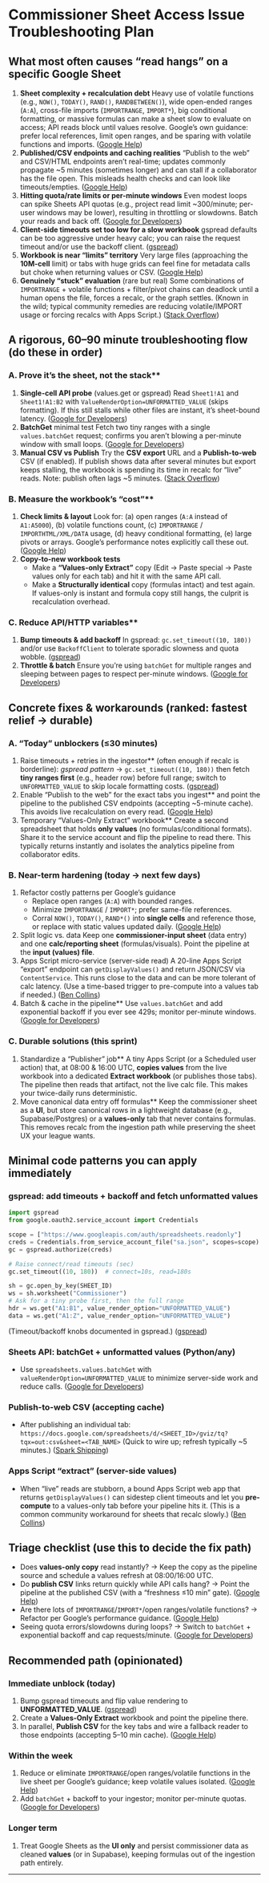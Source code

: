 # Commissioner Sheet Access Issue Troubleshooting Plan

## What most often causes “read hangs” on a specific Google Sheet

1. **Sheet complexity + recalculation debt**
   Heavy use of volatile functions (e.g., `NOW()`, `TODAY()`, `RAND()`, `RANDBETWEEN()`), wide open-ended ranges (`A:A`), cross-file imports (`IMPORTRANGE`, `IMPORT*`), big conditional formatting, or massive formulas can make a sheet slow to evaluate on access; API reads block until values resolve. Google’s own guidance: prefer local references, limit open ranges, and be sparing with volatile functions and imports. ([Google Help][1])
1. **Published/CSV endpoints and caching realities**
   “Publish to the web” and CSV/HTML endpoints aren’t real-time; updates commonly propagate ~5 minutes (sometimes longer) and can stall if a collaborator has the file open. This misleads health checks and can look like timeouts/empties. ([Google Help][2])
1. **Hitting quota/rate limits or per-minute windows**
   Even modest loops can spike Sheets API quotas (e.g., project read limit ~300/minute; per-user windows may be lower), resulting in throttling or slowdowns. Batch your reads and back off. ([Google for Developers][3])
1. **Client-side timeouts set too low for a slow workbook**
   gspread defaults can be too aggressive under heavy calc; you can raise the request timeout and/or use the backoff client. ([gspread][4])
1. **Workbook is near “limits” territory**
   Very large files (approaching the **10M-cell** limit) or tabs with huge grids can feel fine for metadata calls but choke when returning values or CSV. ([Google Help][5])
1. **Genuinely “stuck” evaluation** (rare but real)
   Some combinations of `IMPORTRANGE` + volatile functions + filter/pivot chains can deadlock until a human opens the file, forces a recalc, or the graph settles. (Known in the wild; typical community remedies are reducing volatile/IMPORT usage or forcing recalcs with Apps Script.) ([Stack Overflow][6])

## A rigorous, 60–90 minute troubleshooting flow (do these in order)

### A. Prove it’s the sheet, not the stack\*\*

1. **Single-cell API probe** (values.get or gspread)
   Read `Sheet1!A1` and `Sheet1!A1:B2` with `ValueRenderOption=UNFORMATTED_VALUE` (skips formatting). If this still stalls while other files are instant, it’s sheet-bound latency. ([Google for Developers][7])
1. **BatchGet** minimal test
   Fetch two tiny ranges with a single `values.batchGet` request; confirms you aren’t blowing a per-minute window with small loops. ([Google for Developers][8])
1. **Manual CSV vs Publish**
   Try the **CSV export** URL and a **Publish-to-web** CSV (if enabled). If publish shows data after several minutes but export keeps stalling, the workbook is spending its time in recalc for “live” reads. Note: publish often lags ~5 minutes. ([Stack Overflow][9])

### B. Measure the workbook’s “cost”\*\*

1. **Check limits & layout**
   Look for: (a) open ranges (`A:A` instead of `A1:A5000`), (b) volatile functions count, (c) `IMPORTRANGE` / `IMPORTHTML/XML/DATA` usage, (d) heavy conditional formatting, (e) large pivots or arrays. Google’s performance notes explicitly call these out. ([Google Help][10])
1. **Copy-to-new workbook tests**
   - Make a **“Values-only Extract”** copy (Edit → Paste special → Paste values only for each tab) and hit it with the same API call.
   - Make a **Structurally identical** copy (formulas intact) and test again. If values-only is instant and formula copy still hangs, the culprit is recalculation overhead.

### C. Reduce API/HTTP variables\*\*

1. **Bump timeouts & add backoff**
   In gspread: `gc.set_timeout((10, 180))` and/or use `BackoffClient` to tolerate sporadic slowness and quota wobble. ([gspread][4])
1. **Throttle & batch**
   Ensure you’re using `batchGet` for multiple ranges and sleeping between pages to respect per-minute windows. ([Google for Developers][3])

## Concrete fixes & workarounds (ranked: fastest relief → durable)

### A. “Today” unblockers (≤30 minutes)

1. Raise timeouts + retries in the ingestor\*\* (often enough if recalc is borderline):
   *gspread pattern* → `gc.set_timeout((10, 180))` then fetch **tiny ranges first** (e.g., header row) before full range; switch to `UNFORMATTED_VALUE` to skip locale formatting costs. ([gspread][4])
1. Enable “Publish to the web” for the exact tabs you ingest\*\* and point the pipeline to the published CSV endpoints (accepting ~5-minute cache).
   This avoids live recalculation on every read. ([Google Help][11])
1. Temporary “Values-Only Extract” workbook\*\*
   Create a second spreadsheet that holds **only values** (no formulas/conditional formats). Share it to the service account and flip the pipeline to read there. This typically returns instantly and isolates the analytics pipeline from collaborator edits.

### B. Near-term hardening (today → next few days)

1. Refactor costly patterns per Google’s guidance
   - Replace open ranges (`A:A`) with bounded ranges.
   - Minimize `IMPORTRANGE` / `IMPORT*`; prefer same-file references.
   - Corral `NOW()`, `TODAY()`, `RAND*()` into **single cells** and reference those, or replace with static values updated daily. ([Google Help][10])
1. Split logic vs. data
   Keep one **commissioner-input sheet** (data entry) and one **calc/reporting sheet** (formulas/visuals). Point the pipeline at the **input (values) file**.
1. Apps Script micro-service (server-side read)
   A 20-line Apps Script “export” endpoint can `getDisplayValues()` and return JSON/CSV via `ContentService`. This runs close to the data and can be more tolerant of calc latency. (Use a time-based trigger to pre-compute into a values tab if needed.) ([Ben Collins][12])
1. Batch & cache in the pipeline\*\*
   Use `values.batchGet` and add exponential backoff if you ever see 429s; monitor per-minute windows. ([Google for Developers][3])

### C. Durable solutions (this sprint)

1. Standardize a “Publisher” job\*\*
   A tiny Apps Script (or a Scheduled user action) that, at 08:00 & 16:00 UTC, **copies values** from the live workbook into a dedicated **Extract workbook** (or publishes those tabs). The pipeline then reads that artifact, not the live calc file. This makes your twice-daily runs deterministic.
1. Move canonical data entry off formulas\*\*
   Keep the commissioner sheet as a **UI**, but store canonical rows in a lightweight database (e.g., Supabase/Postgres) or a **values-only** tab that never contains formulas. This removes recalc from the ingestion path while preserving the sheet UX your league wants.

## Minimal code patterns you can apply immediately

### gspread: add timeouts + backoff and fetch unformatted values

```python
import gspread
from google.oauth2.service_account import Credentials

scope = ["https://www.googleapis.com/auth/spreadsheets.readonly"]
creds = Credentials.from_service_account_file("sa.json", scopes=scope)
gc = gspread.authorize(creds)

# Raise connect/read timeouts (sec)
gc.set_timeout((10, 180))  # connect=10s, read=180s

sh = gc.open_by_key(SHEET_ID)
ws = sh.worksheet("Commissioner")
# Ask for a tiny probe first, then the full range
hdr = ws.get("A1:B1", value_render_option="UNFORMATTED_VALUE")
data = ws.get("A1:Z", value_render_option="UNFORMATTED_VALUE")
```

(Timeout/backoff knobs documented in gspread.) ([gspread][4])

### Sheets API: batchGet + unformatted values (Python/any)

- Use `spreadsheets.values.batchGet` with `valueRenderOption=UNFORMATTED_VALUE` to minimize server-side work and reduce calls. ([Google for Developers][8])

### Publish-to-web CSV (accepting cache)

- After publishing an individual tab:
  `https://docs.google.com/spreadsheets/d/<SHEET_ID>/gviz/tq?tqx=out:csv&sheet=<TAB_NAME>`
  (Quick to wire up; refresh typically ~5 minutes.) ([Spark Shipping][13])

### Apps Script “extract” (server-side values)

- When “live” reads are stubborn, a bound Apps Script web app that returns `getDisplayValues()` can sidestep client timeouts and let you **pre-compute** to a values-only tab before your pipeline hits it. (This is a common community workaround for sheets that recalc slowly.) ([Ben Collins][12])

## Triage checklist (use this to decide the fix path)

- Does **values-only copy** read instantly? → Keep the copy as the pipeline source and schedule a values refresh at 08:00/16:00 UTC.
- Do **publish CSV** links return quickly while API calls hang? → Point the pipeline at the published CSV (with a “freshness ≤10 min” gate). ([Google Help][2])
- Are there lots of `IMPORTRANGE`/`IMPORT*`/open ranges/volatile functions? → Refactor per Google’s performance guidance. ([Google Help][10])
- Seeing quota errors/slowdowns during loops? → Switch to `batchGet` + exponential backoff and cap requests/minute. ([Google for Developers][3])

## Recommended path (opinionated)

### Immediate unblock (today)

1. Bump gspread timeouts and flip value rendering to **UNFORMATTED_VALUE**. ([gspread][4])
1. Create a **Values-Only Extract** workbook and point the pipeline there.
1. In parallel, **Publish CSV** for the key tabs and wire a fallback reader to those endpoints (accepting 5–10 min cache). ([Google Help][11])

### Within the week

1. Reduce or eliminate `IMPORTRANGE`/open ranges/volatile functions in the live sheet per Google’s guidance; keep volatile values isolated. ([Google Help][10])
1. Add `batchGet` + backoff to your ingestor; monitor per-minute quotas. ([Google for Developers][3])

### Longer term

1. Treat Google Sheets as the **UI only** and persist commissioner data as cleaned **values** (or in Supabase), keeping formulas out of the ingestion path entirely.

______________________________________________________________________

[1]: https://support.google.com/docs/answer/11468464?hl=en&utm_source=chatgpt.com "Learn how to improve Sheets performance - Google Docs Editors Help"
[2]: https://support.google.com/docs/thread/4836432/published-google-sheets-refresh-rate?hl=en&utm_source=chatgpt.com "Published Google Sheets Refresh Rate"
[3]: https://developers.google.com/workspace/sheets/api/limits?utm_source=chatgpt.com "Usage limits | Google Sheets"
[4]: https://docs.gspread.org/en/latest/api/client.html?utm_source=chatgpt.com "Client — gspread 6.1.2 documentation"
[5]: https://support.google.com/drive/answer/37603?hl=en&utm_source=chatgpt.com "Files you can store in Google Drive"
[6]: https://stackoverflow.com/questions/71312818/fixing-a-spreadsheet-reliant-on-importrange-that-is-now-super-slow?utm_source=chatgpt.com "Fixing a spreadsheet reliant on importrange that is now ..."
[7]: https://developers.google.com/workspace/sheets/api/reference/rest/v4/ValueRenderOption?utm_source=chatgpt.com "ValueRenderOption | Google Sheets"
[8]: https://developers.google.com/workspace/sheets/api/samples/reading?utm_source=chatgpt.com "Basic reading | Google Sheets"
[9]: https://stackoverflow.com/questions/37705553/how-to-export-a-csv-from-google-sheet-api?utm_source=chatgpt.com "How to export a csv from Google Sheet API?"
[10]: https://support.google.com/docs/answer/12159115?hl=en&utm_source=chatgpt.com "Optimize your data references to improve Sheets ..."
[11]: https://support.google.com/docs/answer/183965?co=GENIE.Platform%3DDesktop&hl=en&utm_source=chatgpt.com "Make Google Docs, Sheets, Slides & Forms public"
[12]: https://www.benlcollins.com/spreadsheets/slow-google-sheets/?utm_source=chatgpt.com "Slow Google Sheets? Here are 27 Ideas to Try Today"
[13]: https://kb.sparkshipping.com/creating-google-sheets-direct-download-links-to-a-csv-file?utm_source=chatgpt.com "Creating Google Sheets Direct Download Links to a CSV File"
